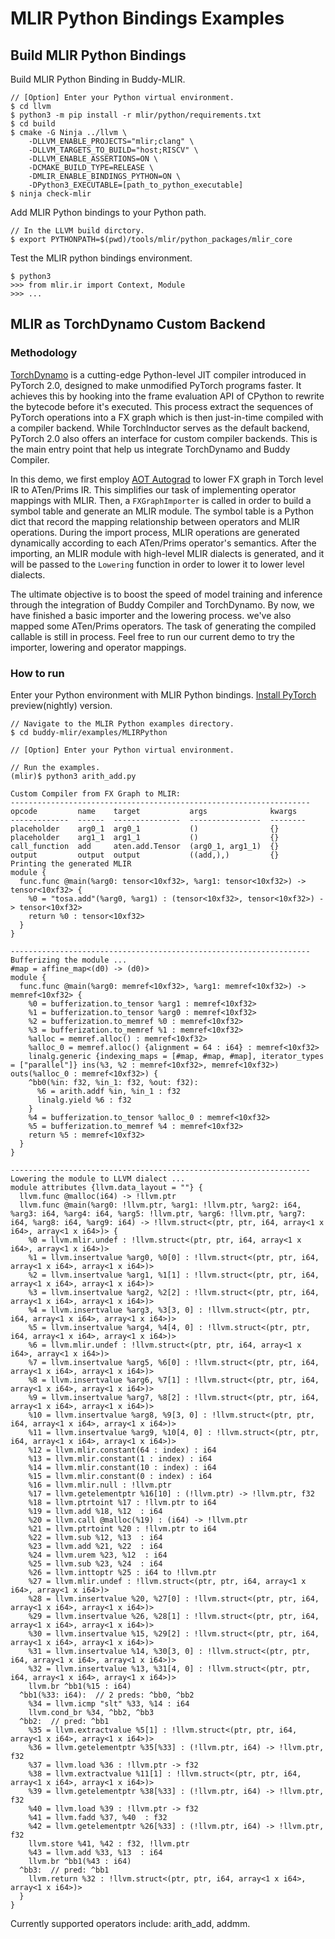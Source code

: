 # MLIR Python Bindings Examples

## Build MLIR Python Bindings

Build MLIR Python Binding in Buddy-MLIR.

```
// [Option] Enter your Python virtual environment.
$ cd llvm
$ python3 -m pip install -r mlir/python/requirements.txt
$ cd build
$ cmake -G Ninja ../llvm \
    -DLLVM_ENABLE_PROJECTS="mlir;clang" \
    -DLLVM_TARGETS_TO_BUILD="host;RISCV" \
    -DLLVM_ENABLE_ASSERTIONS=ON \
    -DCMAKE_BUILD_TYPE=RELEASE \
    -DMLIR_ENABLE_BINDINGS_PYTHON=ON \
    -DPython3_EXECUTABLE=[path_to_python_executable]
$ ninja check-mlir
```

Add MLIR Python bindings to your Python path.

```
// In the LLVM build dirctory.
$ export PYTHONPATH=$(pwd)/tools/mlir/python_packages/mlir_core
```

Test the MLIR python bindings environment.

```
$ python3
>>> from mlir.ir import Context, Module
>>> ...
```

## MLIR as TorchDynamo Custom Backend

### Methodology
[TorchDynamo](https://pytorch.org/docs/stable/dynamo/index.html) is a cutting-edge Python-level JIT compiler introduced in PyTorch 2.0, designed to make unmodified PyTorch programs faster. It achieves this by hooking into the frame evaluation API of CPython to rewrite the bytecode before it's executed. This process extract the sequences of PyTorch operations into a FX graph which is then just-in-time compiled with a compiler backend. While TorchInductor serves as the default backend, PyTorch 2.0 also offers an interface for custom compiler backends. This is the main entry point that help us integrate TorchDynamo and Buddy Compiler.

In this demo, we first employ [AOT Autograd](https://pytorch.org/functorch/nightly/notebooks/aot_autograd_optimizations.html) to lower FX graph in Torch level IR to ATen/Prims IR.  This simplifies our task of implementing operator mappings with MLIR. Then, a `FXGraphImporter` is called in order to build a symbol table and generate an MLIR module. The symbol table is a Python dict that record the mapping relationship between operators and MLIR operations. During the import process, MLIR operations are generated dynamically according to each ATen/Prims operator's semantics. After the importing, an MLIR module with high-level MLIR dialects is generated, and it will be passed to the `Lowering` function in order to lower it to lower level dialects. 

The ultimate objective is to boost the speed of model training and inference through the integration of Buddy Compiler and TorchDynamo. By now, we have finished a basic importer and the lowering process. we've also mapped some ATen/Prims operators. The task of generating the compiled callable is still in process. Feel free to run our current demo to try the importer, lowering and operator mappings.

### How to run

Enter your Python environment with MLIR Python bindings.
[Install PyTorch](https://pytorch.org/) preview(nightly) version.

```
// Navigate to the MLIR Python examples directory.
$ cd buddy-mlir/examples/MLIRPython

// [Option] Enter your Python virtual environment.

// Run the examples.
(mlir)$ python3 arith_add.py

Custom Compiler from FX Graph to MLIR:
-------------------------------------------------------------------
opcode         name    target           args              kwargs
-------------  ------  ---------------  ----------------  --------
placeholder    arg0_1  arg0_1           ()                {}
placeholder    arg1_1  arg1_1           ()                {}
call_function  add     aten.add.Tensor  (arg0_1, arg1_1)  {}
output         output  output           ((add,),)         {}
Printing the generated MLIR
module {
  func.func @main(%arg0: tensor<10xf32>, %arg1: tensor<10xf32>) -> tensor<10xf32> {
    %0 = "tosa.add"(%arg0, %arg1) : (tensor<10xf32>, tensor<10xf32>) -> tensor<10xf32>
    return %0 : tensor<10xf32>
  }
}

-------------------------------------------------------------------
Bufferizing the module ...
#map = affine_map<(d0) -> (d0)>
module {
  func.func @main(%arg0: memref<10xf32>, %arg1: memref<10xf32>) -> memref<10xf32> {
    %0 = bufferization.to_tensor %arg1 : memref<10xf32>
    %1 = bufferization.to_tensor %arg0 : memref<10xf32>
    %2 = bufferization.to_memref %0 : memref<10xf32>
    %3 = bufferization.to_memref %1 : memref<10xf32>
    %alloc = memref.alloc() : memref<10xf32>
    %alloc_0 = memref.alloc() {alignment = 64 : i64} : memref<10xf32>
    linalg.generic {indexing_maps = [#map, #map, #map], iterator_types = ["parallel"]} ins(%3, %2 : memref<10xf32>, memref<10xf32>) outs(%alloc_0 : memref<10xf32>) {
    ^bb0(%in: f32, %in_1: f32, %out: f32):
      %6 = arith.addf %in, %in_1 : f32
      linalg.yield %6 : f32
    }
    %4 = bufferization.to_tensor %alloc_0 : memref<10xf32>
    %5 = bufferization.to_memref %4 : memref<10xf32>
    return %5 : memref<10xf32>
  }
}

-------------------------------------------------------------------
Lowering the module to LLVM dialect ...
module attributes {llvm.data_layout = ""} {
  llvm.func @malloc(i64) -> !llvm.ptr
  llvm.func @main(%arg0: !llvm.ptr, %arg1: !llvm.ptr, %arg2: i64, %arg3: i64, %arg4: i64, %arg5: !llvm.ptr, %arg6: !llvm.ptr, %arg7: i64, %arg8: i64, %arg9: i64) -> !llvm.struct<(ptr, ptr, i64, array<1 x i64>, array<1 x i64>)> {
    %0 = llvm.mlir.undef : !llvm.struct<(ptr, ptr, i64, array<1 x i64>, array<1 x i64>)>
    %1 = llvm.insertvalue %arg0, %0[0] : !llvm.struct<(ptr, ptr, i64, array<1 x i64>, array<1 x i64>)> 
    %2 = llvm.insertvalue %arg1, %1[1] : !llvm.struct<(ptr, ptr, i64, array<1 x i64>, array<1 x i64>)> 
    %3 = llvm.insertvalue %arg2, %2[2] : !llvm.struct<(ptr, ptr, i64, array<1 x i64>, array<1 x i64>)> 
    %4 = llvm.insertvalue %arg3, %3[3, 0] : !llvm.struct<(ptr, ptr, i64, array<1 x i64>, array<1 x i64>)> 
    %5 = llvm.insertvalue %arg4, %4[4, 0] : !llvm.struct<(ptr, ptr, i64, array<1 x i64>, array<1 x i64>)> 
    %6 = llvm.mlir.undef : !llvm.struct<(ptr, ptr, i64, array<1 x i64>, array<1 x i64>)>
    %7 = llvm.insertvalue %arg5, %6[0] : !llvm.struct<(ptr, ptr, i64, array<1 x i64>, array<1 x i64>)> 
    %8 = llvm.insertvalue %arg6, %7[1] : !llvm.struct<(ptr, ptr, i64, array<1 x i64>, array<1 x i64>)> 
    %9 = llvm.insertvalue %arg7, %8[2] : !llvm.struct<(ptr, ptr, i64, array<1 x i64>, array<1 x i64>)> 
    %10 = llvm.insertvalue %arg8, %9[3, 0] : !llvm.struct<(ptr, ptr, i64, array<1 x i64>, array<1 x i64>)> 
    %11 = llvm.insertvalue %arg9, %10[4, 0] : !llvm.struct<(ptr, ptr, i64, array<1 x i64>, array<1 x i64>)> 
    %12 = llvm.mlir.constant(64 : index) : i64
    %13 = llvm.mlir.constant(1 : index) : i64
    %14 = llvm.mlir.constant(10 : index) : i64
    %15 = llvm.mlir.constant(0 : index) : i64
    %16 = llvm.mlir.null : !llvm.ptr
    %17 = llvm.getelementptr %16[10] : (!llvm.ptr) -> !llvm.ptr, f32
    %18 = llvm.ptrtoint %17 : !llvm.ptr to i64
    %19 = llvm.add %18, %12  : i64
    %20 = llvm.call @malloc(%19) : (i64) -> !llvm.ptr
    %21 = llvm.ptrtoint %20 : !llvm.ptr to i64
    %22 = llvm.sub %12, %13  : i64
    %23 = llvm.add %21, %22  : i64
    %24 = llvm.urem %23, %12  : i64
    %25 = llvm.sub %23, %24  : i64
    %26 = llvm.inttoptr %25 : i64 to !llvm.ptr
    %27 = llvm.mlir.undef : !llvm.struct<(ptr, ptr, i64, array<1 x i64>, array<1 x i64>)>
    %28 = llvm.insertvalue %20, %27[0] : !llvm.struct<(ptr, ptr, i64, array<1 x i64>, array<1 x i64>)> 
    %29 = llvm.insertvalue %26, %28[1] : !llvm.struct<(ptr, ptr, i64, array<1 x i64>, array<1 x i64>)> 
    %30 = llvm.insertvalue %15, %29[2] : !llvm.struct<(ptr, ptr, i64, array<1 x i64>, array<1 x i64>)> 
    %31 = llvm.insertvalue %14, %30[3, 0] : !llvm.struct<(ptr, ptr, i64, array<1 x i64>, array<1 x i64>)> 
    %32 = llvm.insertvalue %13, %31[4, 0] : !llvm.struct<(ptr, ptr, i64, array<1 x i64>, array<1 x i64>)> 
    llvm.br ^bb1(%15 : i64)
  ^bb1(%33: i64):  // 2 preds: ^bb0, ^bb2
    %34 = llvm.icmp "slt" %33, %14 : i64
    llvm.cond_br %34, ^bb2, ^bb3
  ^bb2:  // pred: ^bb1
    %35 = llvm.extractvalue %5[1] : !llvm.struct<(ptr, ptr, i64, array<1 x i64>, array<1 x i64>)> 
    %36 = llvm.getelementptr %35[%33] : (!llvm.ptr, i64) -> !llvm.ptr, f32
    %37 = llvm.load %36 : !llvm.ptr -> f32
    %38 = llvm.extractvalue %11[1] : !llvm.struct<(ptr, ptr, i64, array<1 x i64>, array<1 x i64>)> 
    %39 = llvm.getelementptr %38[%33] : (!llvm.ptr, i64) -> !llvm.ptr, f32
    %40 = llvm.load %39 : !llvm.ptr -> f32
    %41 = llvm.fadd %37, %40  : f32
    %42 = llvm.getelementptr %26[%33] : (!llvm.ptr, i64) -> !llvm.ptr, f32
    llvm.store %41, %42 : f32, !llvm.ptr
    %43 = llvm.add %33, %13  : i64
    llvm.br ^bb1(%43 : i64)
  ^bb3:  // pred: ^bb1
    llvm.return %32 : !llvm.struct<(ptr, ptr, i64, array<1 x i64>, array<1 x i64>)>
  }
}

```
Currently supported operators include: arith\_add, addmm.
